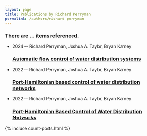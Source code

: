 ```yaml
---
layout: page
title: Publications by Richard Perryman
permalink: /authors/richard-perryman
---
```


<h3 id="number-posts">There are ... items referenced.</h3>
<ul class="post-list">
<li><span class='post-meta'>2024 -- Richard Perryman, Joshua A. Taylor, Bryan Karney</span><h3><a class='post-link' href="{{ site.baseurl }}/automatic-flow-control-of-water-distribution-systems">Automatic flow control of water distribution systems</a></h3></li>
<li><span class='post-meta'>2022 -- Richard Perryman, Joshua A. Taylor, Bryan Karney</span><h3><a class='post-link' href="{{ site.baseurl }}/port-hamiltonian-based-control-of-water-distribution-networks">Port-Hamiltonian based control of water distribution networks</a></h3></li>
<li><span class='post-meta'>2022 -- Richard Perryman, Joshua A. Taylor, Bryan Karney</span><h3><a class='post-link' href="{{ site.baseurl }}/port-hamiltonian-based-control-of-water-distribution-networks0">Port-Hamiltonian Based Control of Water Distribution Networks</a></h3></li>

</ul>
{% include count-posts.html %}
